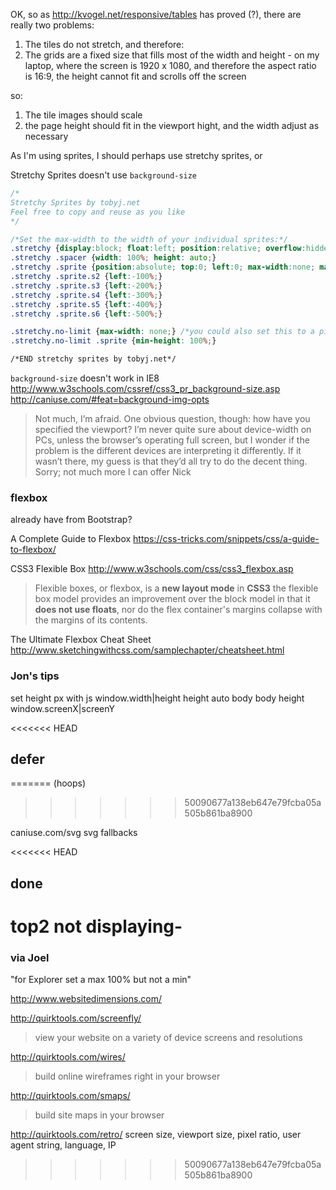 OK, so as http://kvogel.net/responsive/tables has proved (?), there are really two problems:

1. The tiles do not stretch, and therefore:
2. The grids are a fixed size that fills most of the width and height - on my laptop, where the screen is 1920 x 1080, and therefore the aspect ratio is 16:9, the height cannot fit and scrolls off the screen

so:

1. The tile images should scale
2. the page height should fit in the viewport hight, and the width adjust as necessary

As I'm using sprites, I should perhaps use stretchy sprites, or 

Stretchy Sprites
doesn't use `background-size`

```css
/*
Stretchy Sprites by tobyj.net
Feel free to copy and reuse as you like
*/

/*Set the max-width to the width of your individual sprites:*/
.stretchy {display:block; float:left; position:relative; overflow:hidden; max-width:160px;}
.stretchy .spacer {width: 100%; height: auto;}
.stretchy .sprite {position:absolute; top:0; left:0; max-width:none; max-height:100%;}
.stretchy .sprite.s2 {left:-100%;}
.stretchy .sprite.s3 {left:-200%;}
.stretchy .sprite.s4 {left:-300%;}
.stretchy .sprite.s5 {left:-400%;}
.stretchy .sprite.s6 {left:-500%;}

.stretchy.no-limit {max-width: none;} /*you could also set this to a pixel size, for example 320px, to limit the maximum*/
.stretchy.no-limit .sprite {min-height: 100%;}

/*END stretchy sprites by tobyj.net*/
```



`background-size` doesn't work in IE8
http://www.w3schools.com/cssref/css3_pr_background-size.asp
http://caniuse.com/#feat=background-img-opts

>Not much, I’m afraid.  One obvious question, though: how have you specified the viewport?
>I’m never quite sure about device-width on PCs, unless the browser’s operating full screen, but I wonder if the problem is the different devices are interpreting it differently.  If it wasn’t there, my guess is that they’d all try to do the decent thing. Sorry; not much more I can offer Nick



### flexbox

already have from Bootstrap?

A Complete Guide to Flexbox
https://css-tricks.com/snippets/css/a-guide-to-flexbox/

CSS3 Flexible Box
http://www.w3schools.com/css/css3_flexbox.asp
>Flexible boxes, or flexbox, is a **new layout mode** in **CSS3**
>the flexible box model provides an improvement over the block model in that it **does not use floats**, nor do the flex container's margins collapse with the margins of its contents.

The Ultimate Flexbox Cheat Sheet
http://www.sketchingwithcss.com/samplechapter/cheatsheet.html

### Jon's tips

set height px with js
window.width|height
height auto body
body height
window.screenX|screenY

<<<<<<< HEAD
## defer
=======
(hoops)
>>>>>>> 50090677a138eb647e79fcba05a505b861ba8900

caniuse.com/svg
svg fallbacks

<<<<<<< HEAD
## done

top2 not displaying-
=======

### via Joel

"for Explorer set a max 100% but not a min"

http://www.websitedimensions.com/

http://quirktools.com/screenfly/
>view your website on a variety of device screens and resolutions

http://quirktools.com/wires/
>build online wireframes right in your browser

http://quirktools.com/smaps/
>build site maps in your browser

http://quirktools.com/retro/
screen size, viewport size, pixel ratio, user agent string, language, IP
>>>>>>> 50090677a138eb647e79fcba05a505b861ba8900
